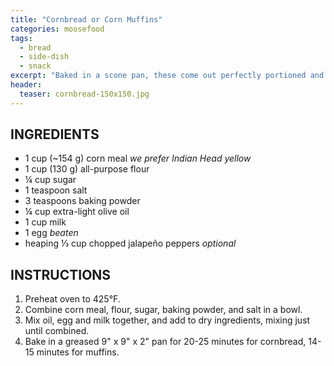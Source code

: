 ```yaml
---
title: "Cornbread or Corn Muffins"
categories: moosefood
tags: 
  - bread
  - side-dish
  - snack
excerpt: "Baked in a scone pan, these come out perfectly portioned and golden brown in 15 minutes."
header:
  teaser: cornbread-150x150.jpg
---
```


## INGREDIENTS
* 1 cup (~154 g) corn meal *we prefer Indian Head yellow*
* 1 cup (130 g) all-purpose flour
* ¼ cup sugar
* 1 teaspoon salt
* 3 teaspoons baking powder
* ¼ cup extra-light olive oil
* 1 cup milk
* 1 egg *beaten*
* heaping ⅓ cup chopped jalapeño peppers *optional*

## INSTRUCTIONS
1. Preheat oven to 425°F.
2. Combine corn meal, flour, sugar, baking powder, and salt in a bowl.
3. Mix oil, egg and milk together, and add to dry ingredients, mixing just until combined.
4. Bake in a greased 9" x 9" x 2" pan for 20-25 minutes for cornbread, 14-15 minutes for muffins.


